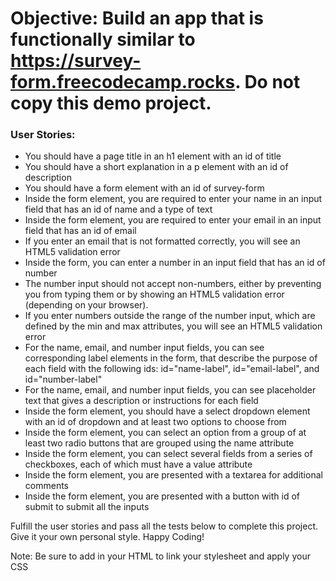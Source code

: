 # Objective: Build an app that is functionally similar to https://survey-form.freecodecamp.rocks. Do not copy this demo project.

### User Stories:

- You should have a page title in an h1 element with an id of title
- You should have a short explanation in a p element with an id of description
- You should have a form element with an id of survey-form
- Inside the form element, you are required to enter your name in an input field that has an id of name and a type of text
- Inside the form element, you are required to enter your email in an input field that has an id of email
- If you enter an email that is not formatted correctly, you will see an HTML5 validation error
- Inside the form, you can enter a number in an input field that has an id of number
- The number input should not accept non-numbers, either by preventing you from typing them or by showing an HTML5 validation error (depending on your browser).
- If you enter numbers outside the range of the number input, which are defined by the min and max attributes, you will see an HTML5 validation error
- For the name, email, and number input fields, you can see corresponding label elements in the form, that describe the purpose of each field with the following ids: id="name-label", id="email-label", and id="number-label"
- For the name, email, and number input fields, you can see placeholder text that gives a description or instructions for each field
- Inside the form element, you should have a select dropdown element with an id of dropdown and at least two options to choose from
- Inside the form element, you can select an option from a group of at least two radio buttons that are grouped using the name attribute
- Inside the form element, you can select several fields from a series of checkboxes, each of which must have a value attribute
- Inside the form element, you are presented with a textarea for additional comments
- Inside the form element, you are presented with a button with id of submit to submit all the inputs  

Fulfill the user stories and pass all the tests below to complete this project. Give it your own personal style. Happy Coding!

Note: Be sure to add <link rel="stylesheet" href="styles.css"> in your HTML to link your stylesheet and apply your CSS